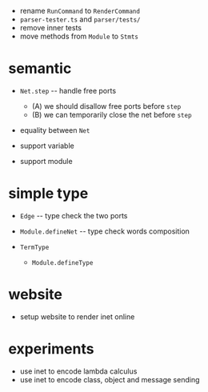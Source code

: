 - rename `RunCommand` to `RenderCommand`
- `parser-tester.ts` and `parser/tests/`
- remove inner tests
- move methods from `Module` to `Stmts`

# semantic

- `Net.step` -- handle free ports

  - (A) we should disallow free ports before `step`
  - (B) we can temporarily close the net before `step`

- equality between `Net`

- support variable

- support module

# simple type

- `Edge` -- type check the two ports

- `Module.defineNet` -- type check words composition

- `TermType`
  - `Module.defineType`

# website

- setup website to render inet online

# experiments

- use inet to encode lambda calculus
- use inet to encode class, object and message sending
